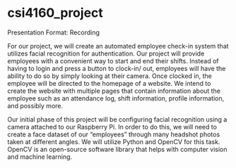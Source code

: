 # csi4160_project

Presentation Format: Recording

For our project, we will create an automated employee check-in system that utilizes facial recognition for authentication. Our project will provide employees with a convenient way to start and end their shifts. Instead of having to login and press a button to clock-in/ out, employees will have the ability to do so by simply looking at their camera. Once clocked in, the employee will be directed to the homepage of a website. We intend to create the website with multiple pages that contain information about the employee such as an attendance log, shift information, profile information, and possibly more.

Our initial phase of this project will be configuring facial recognition using a camera attached to our Raspberry Pi. In order to do this, we will need to create a face dataset of our “employees” through many headshot photos taken at different angles. We will utilize Python and OpenCV for this task. OpenCV is an open-source software library that helps with computer vision and machine learning. 
